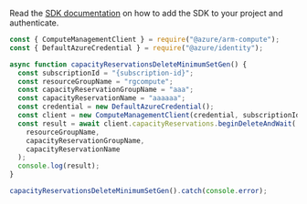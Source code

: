 Read the [SDK documentation](https://github.com/Azure/azure-sdk-for-js/blob/%40azure%2Farm-compute_17.3.1/sdk/compute/arm-compute/README.md) on how to add the SDK to your project and authenticate.

```javascript
const { ComputeManagementClient } = require("@azure/arm-compute");
const { DefaultAzureCredential } = require("@azure/identity");

async function capacityReservationsDeleteMinimumSetGen() {
  const subscriptionId = "{subscription-id}";
  const resourceGroupName = "rgcompute";
  const capacityReservationGroupName = "aaa";
  const capacityReservationName = "aaaaaa";
  const credential = new DefaultAzureCredential();
  const client = new ComputeManagementClient(credential, subscriptionId);
  const result = await client.capacityReservations.beginDeleteAndWait(
    resourceGroupName,
    capacityReservationGroupName,
    capacityReservationName
  );
  console.log(result);
}

capacityReservationsDeleteMinimumSetGen().catch(console.error);
```
